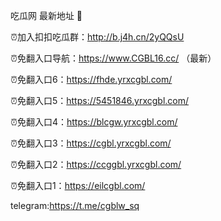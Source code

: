 吃瓜网 最新地址 👋 

⏰加入扣扣吃瓜群：http://b.j4h.cn/2yQQsU

⏰免翻入口导航：https://www.CGBL16.cc/  （最新）

⏰免翻入口6：https://fhde.yrxcgbl.com/

⏰免翻入口5：https://5451846.yrxcgbl.com/

⏰免翻入口4：https://blcgw.yrxcgbl.com/

⏰免翻入口3：https://cgbl.yrxcgbl.com/

⏰免翻入口2：https://ccggbl.yrxcgbl.com/

⏰免翻入口1：https://eilcgbl.com/

telegram:https://t.me/cgblw_sq


